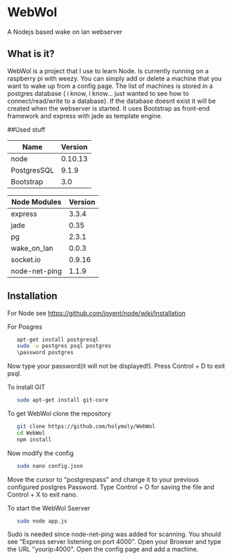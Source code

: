 # WebWol


A Nodejs based wake on lan webserver

## What is it?

WebWol is a project that I use to learn Node. Is currently running on a raspberry pi with weezy.
You can simply add or delete a machine that you want to wake up from a config page. The list of machines is stored in a postgres database ( i know, i know... just wanted to see how to connect/read/write to a database). If the database doesnt exist it will be created when the webserver is started.
It uses Bootstrap as front-end framework and express with jade as template engine.

##Used stuff

|Name          |Version  |
|--------------|---------|
| node         | 0.10.13 |
| PostgresSQL  | 9.1.9   |
| Bootstrap    | 3.0     |

|Node Modules  |Version  |
|--------------|---------|
| express      | 3.3.4   |
| jade         | 0.35    |
| pg           | 2.3.1   |
| wake_on_lan  | 0.0.3   |
| socket.io    | 0.9.16  |
| node-net-ping| 1.1.9   |
## Installation

For Node see https://github.com/joyent/node/wiki/Installation

For Posgres 
```bash
   apt-get install postgresql
   sudo -u postgres psql postgres
   \password postgres
```

Now type your password(it will not be displayed!).
Press Control + D to exit psql. 

To install GIT
```bash
   sudo apt-get install git-core
```

To get WebWol clone the repository
```bash
   git clone https://github.com/holymoly/WebWol
   cd WebWol
   npm install
```

Now modify the config
```bash
   sudo nano config.json
```
Move the cursor to "postgrespass" and change it to your previous configured postgres Password.
Type Control + O for saving the file and Control + X to exit nano.

To start the WebWol Sserver
```bash
   sudo node app.js
```
Sudo is needed since node-net-ping was added for scanning. You should see "Express server listening on port 4000". Open your Browser and type the URL "yourip:4000".
Open the config page and add a machine.

